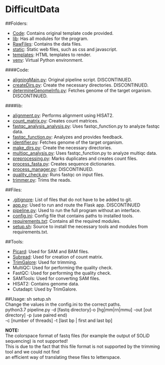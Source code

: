 # DifficultData

##Folders:
* [Code](/Code): Contains original template code provided.
* [lib](/lib):  Has all modules for the program.
* [RawFiles](/RawFiles): Contains the data files.
* [static](/static): Static web files, such as css and javascript.
* [templates](/templates): HTML templates to render.
* [venv](/venv): Virtual Python environment.

####Code:
* [aligningMain.py](Code/aligningMain.py): Original pipeline script. DISCONTINUED.
* [createDirs.py](Code/createDirs.py): Create the necessary directories. DISCONTINUED.
* [determineGenomeInfo.py](Code/determineGenomeInfo.py): Fetches genome of the target organism. DISCONTINUED.

####lib:
* [alignment.py](lib/alignment.py): Performs alignment using HISAT2.
* [count_matrix.py](lib/count_matrix.py): Creates count matrices.
* [fastqc_analysis_analysis.py](lib/fastqc_analysis_analysis.py): Uses fastqc_function.py to analyze fastqc data.
* [fastqc_function.py](lib/fastqc_function.py): Analyzes and provides feedback.
* [identifier.py](lib/identifier.py): Fetches genome of the target organism.
* [make_dirs.py](lib/make_dirs.py): Create the necessary directories.
* [multiqc_analysis.py](lib/multiqc_analysis.py): Uses fastqc_function.py to analyze multiqc data.
* [preprocessing.py](lib/preprocessing.py): Marks duplicates and creates count files.
* [process_fasta.py](lib/process_fasta.py): Creates sequence dictionaries.
* [process_manager.py](lib/process_fasta.py): DISCONTINUED.
* [quality_check.py](lib/quality_check.py): Runs fastqc on input files.
* [trimmer.py](lib/trimmer.py): Trims the reads.

##Files:
* [.gitignore](/.gitignore): List of files that do not have to be added to git.
* [app.py](/app.py): Used to run and route the Flask app. DISCONTINUED
* [pipeline.py](pipeline.py): Used to run the full program without an interface.
* [config.ini](/config.ini): Config file that contains paths to installed tools.
* [requirements.txt](/requirements.txt): Contains all the required modules.
* [setup.sh](setup.sh): Source to install the necessary tools and modules from requirements.txt.

##Tools:
* [Picard](lib/Picard-2.21.6): Used for SAM and BAM files.
* [Subread](lib/Subread-2.0.0): Used for creation of count matrix.
* [TrimGalore](lib/TrimGalore-0.6.5): Used for trimming.
* MultiQC: Used for performing the quality check.
* FastQC: Used for performing the quality check.
* SAMTools: Used for converting SAM files.
* HISAT2: Contains genome data.
* Cutadapt: Used by TrimGalore.

##Usage:
sh setup.sh  
Change the values in the config.ini to the correct paths.  
python3.7 pipeline.py -d [fastq directory]-o [hg|mm|rn|mmu] -out [out directory] -p (use paired end)    
-c [number of threads] -t [last bp | first and last bp]    

**NOTE:**   
The colorspace format of fastq files (for example the output of SOLiD sequencing) is not supported!   
This is due to the fact that this file format is not supported by the trimming tool and we could not find   
an efficient way of translating these files to letterspace.